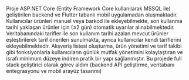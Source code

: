 Proje ASP.NET Core (Entity Framework Core kullanılarak MSSQL ile) geliştirilen backend ve Flutter tabanlı mobil 
uygulamadan oluşmaktadır. Kullanıcılar ürünleri manuel veya barkod ile ekleyebilmekte, son kullanma tarihi yaklaşan 
ürünler için (≤2 gün) otomatik uyarılar alınabilmektedir. Veritabanındaki tarifler ile son kullanım tarihi azalan mevcut 
ürünler eşleştirilerek tarif önerileri sunulmakta, ayrıca kullanıcılar kendi tariflerini ekleyebilmektedir. Alışveriş listesi 
oluşturma, ürün yönetimi ve tarif takibi gibi fonksiyonlarla kullanıcıların günlük mutfak yönetimini kolaylaştıran ve 
israfı minimum düzeye indiren pratik bir yapı sağlanmıştır. Bu projede full stack geliştirici olarak görev aldım 
(backend API geliştirme, veritabanı entegrasyonu ve mobil arayüz tasarımı)
